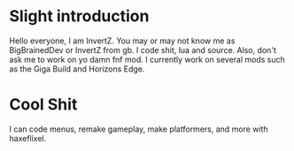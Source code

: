 # Slight introduction
Hello everyone, I am InvertZ. You may or may not know me as BigBrainedDev or InvertZ from gb.
I code shit, lua and source. Also, don't ask me to work on yo damn fnf mod.
I currently work on several mods such as the Giga Build and Horizons Edge.

# Cool Shit
I can code menus, remake gameplay, make platformers, and more with haxeflixel.
